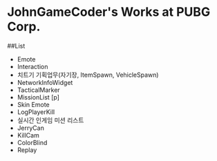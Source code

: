 # JohnGameCoder's Works at PUBG Corp.

##List
* Emote
* Interaction
* 치트기 기획업무(자기장, ItemSpawn, VehicleSpawn)
* NetworkInfoWidget
* TacticalMarker
* MissionList [p]
* Skin Emote
* LogPlayerKill
* 실시간 인게임 미션 리스트
* JerryCan
* KillCam
* ColorBlind
* Replay
